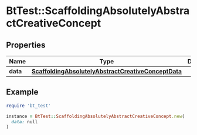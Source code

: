 # BtTest::ScaffoldingAbsolutelyAbstractCreativeConcept

## Properties

| Name | Type | Description | Notes |
| ---- | ---- | ----------- | ----- |
| **data** | [**ScaffoldingAbsolutelyAbstractCreativeConceptData**](ScaffoldingAbsolutelyAbstractCreativeConceptData.md) |  | [optional] |

## Example

```ruby
require 'bt_test'

instance = BtTest::ScaffoldingAbsolutelyAbstractCreativeConcept.new(
  data: null
)
```

